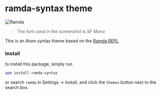 # ramda-syntax theme

![Ramda](http://i.imgur.com/EWXcK6p.png)

> The font used in the screenshot is SF Mono

This is an Atom syntax theme based on the [Ramda REPL](http://ramdajs.com/repl/)

### Install

to install this package, simply run

```bash
apm install ramda-syntax
```

 or search `ramda` in Settings -> Install, and click the `themes` button next to the search box.
